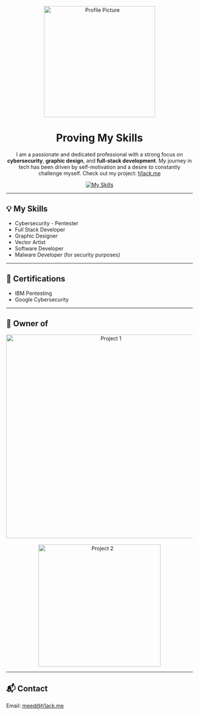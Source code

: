<div align="center">
  <img src="https://files.catbox.moe/clzwth.png" width="300px" alt="Profile Picture">
  
  <h1>Proving My Skills</h1>
  <p>
    I am a passionate and dedicated professional with a strong focus on 
    <strong>cybersecurity</strong>, <strong>graphic design</strong>, and 
    <strong>full-stack development</strong>. My journey in tech has been driven 
    by self-motivation and a desire to constantly challenge myself. 
    Check out my project: <a href="https://h1ack.me" target="_blank">h1ack.me</a>
  </p>

  [![My Skills](https://skillicons.dev/icons?i=java,nodejs,bash,cs,cpp,css,html,discord,dotnet,electron,express,firebase,git,github,kali,linux,mongodb,mysql,nodejs,npm,photoshop,php,postman,py,qt,react,tailwind&theme=dark)](https://skillicons.dev)
</div>

---

<div>
  <h2>💡 My Skills</h2>
  <ul>
    <li>Cybersecurity - Pentester</li>
    <li>Full Stack Developer</li>
    <li>Graphic Designer</li>
    <li>Vector Artist</li>
    <li>Software Developer</li>
    <li>Malware Developer (for security purposes)</li>
  </ul>
</div>

---

<div>
  <h2>📜 Certifications</h2>
  <ul>
    <li>IBM Pentesting</li>
    <li>Google Cybersecurity</li>
  </ul>
</div>

---

<div>
  <h2>👑 Owner of</h2>
  <div align="center">
    <img src="https://github.com/user-attachments/assets/6cdb9569-aeac-4461-a76e-f2502db0c1ee" width="550px" alt="Project 1">
    <br><br>
    <img src="https://github.com/user-attachments/assets/61d5fc4a-c1b2-40ab-be18-a2dd9c0daec9" width="330px" alt="Project 2">
  </div>
</div>

---

<div>
  <h2>📬 Contact</h2>
  <p>Email: <a href="mailto:meed@h1ack.me">meed@h1ack.me</a></p>
</div>

